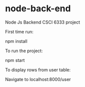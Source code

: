 # node-back-end
Node Js Backend CSCI 6333 project

First time run:

npm install

To run the project:

npm start

To display rows from user table:

Navigate to localhost:8000/user
